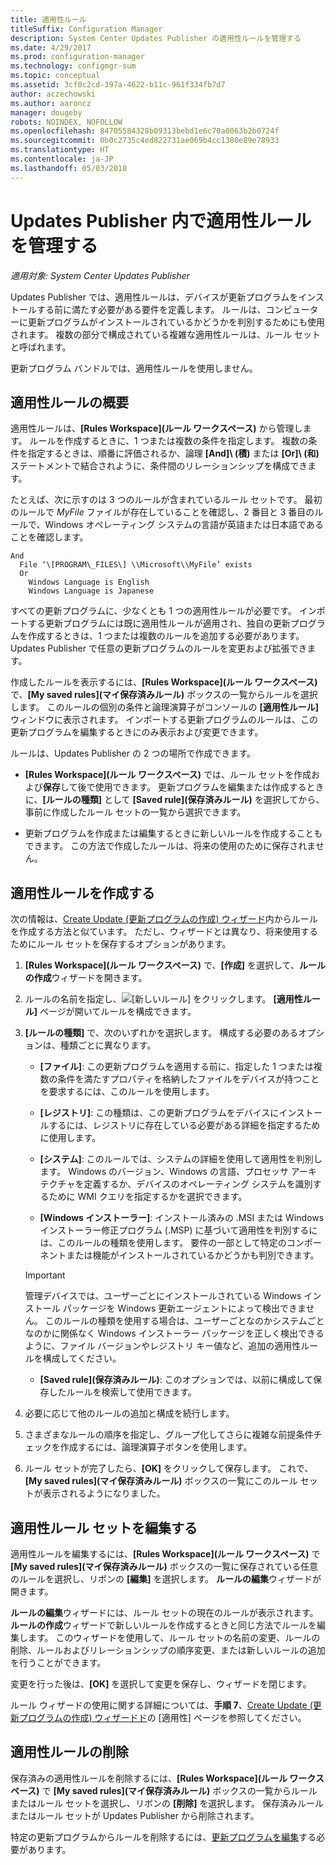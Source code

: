 ```yaml
---
title: 適用性ルール
titleSuffix: Configuration Manager
description: System Center Updates Publisher の適用性ルールを管理する
ms.date: 4/29/2017
ms.prod: configuration-manager
ms.technology: configmgr-sum
ms.topic: conceptual
ms.assetid: 3cf0c2cd-397a-4622-b11c-961f334fb7d7
author: aczechowski
ms.author: aaroncz
manager: dougeby
robots: NOINDEX, NOFOLLOW
ms.openlocfilehash: 84705584328b09313bebd1e6c70a0063b2b0724f
ms.sourcegitcommit: 0b0c2735c4ed822731ae069b4cc1380e89e78933
ms.translationtype: HT
ms.contentlocale: ja-JP
ms.lasthandoff: 05/03/2018
---
```

# <a name="manage-applicability-rules-in-updates-publisher"></a>Updates Publisher 内で適用性ルールを管理する

*適用対象: System Center Updates Publisher*

Updates Publisher では、適用性ルールは、デバイスが更新プログラムをインストールする前に満たす必要がある要件を定義します。 ルールは、コンピューターに更新プログラムがインストールされているかどうかを判別するためにも使用されます。 複数の部分で構成されている複雑な適用性ルールは、ルール セットと呼ばれます。

更新プログラム バンドルでは、適用性ルールを使用しません。

## <a name="overview-of-applicability-rules"></a>適用性ルールの概要
適用性ルールは、**[Rules Workspace]\(ルール ワークスペース)** から管理します。 ルールを作成するときに、1 つまたは複数の条件を指定します。 複数の条件を指定するときは、順番に評価されるか、論理 **[And]\ (積)** または **[Or]\ (和)** ステートメントで結合されように、条件間のリレーションシップを構成できます。

たとえば、次に示すのは 3 つのルールが含まれているルール セットです。 最初のルールで *MyFile* ファイルが存在していることを確認し、2 番目と 3 番目のルールで、Windows オペレーティング システムの言語が英語または日本語であることを確認します。

    And  
      File ‘\[PROGRAM\_FILES\] \\Microsoft\\MyFile’ exists  
      Or  
        Windows Language is English   
        Windows Language is Japanese

すべての更新プログラムに、少なくとも 1 つの適用性ルールが必要です。 インポートする更新プログラムには既に適用性ルールが適用され、独自の更新プログラムを作成するときは、1 つまたは複数のルールを追加する必要があります。 Updates Publisher で任意の更新プログラムのルールを変更および拡張できます。

作成したルールを表示するには、**[Rules Workspace]\(ルール ワークスペース)** で、**[My saved rules]\(マイ保存済みルール)** ボックスの一覧からルールを選択します。 このルールの個別の条件と論理演算子がコンソールの **[適用性ルール]** ウィンドウに表示されます。 インポートする更新プログラムのルールは、この更新プログラムを編集するときにのみ表示および変更できます。

ルールは、Updates Publisher の 2 つの場所で作成できます。

-   **[Rules Workspace]\(ルール ワークスペース)**  では、ルール セットを作成および**保存**して後で使用できます。 更新プログラムを編集または作成するときに、**[ルールの種類]** として **[Saved rule]\(保存済みルール)** を選択してから、事前に作成したルール セットの一覧から選択できます。

-   更新プログラムを作成または編集するときに新しいルールを作成することもできます。 この方法で作成したルールは、将来の使用のために保存されません。

## <a name="create-applicability-rule"></a>適用性ルールを作成する
次の情報は、[Create Update (更新プログラムの作成) ウィザード](/sccm/sum/tools/create-updates-with-updates-publisher#the-create-update-wizard)内からルールを作成する方法と似ています。 ただし、ウィザードとは異なり、将来使用するためにルール セットを保存するオプションがあります。

1.  **[Rules Workspace]\(ルール ワークスペース)** で、**[作成]** を選択して、**ルールの作成**ウィザードを開きます。

2.  ルールの名前を指定し、![[新しいルール]](media/newrule.png) をクリックします。 **[適用性ルール]** ページが開いてルールを構成できます。

3.  **[ルールの種類]** で、次のいずれかを選択します。 構成する必要のあるオプションは、種類ごとに異なります。

    -   **[ファイル]**: この更新プログラムを適用する前に、指定した 1 つまたは複数の条件を満たすプロパティを格納したファイルをデバイスが持つことを要求するには、このルールを使用します。

    -   **[レジストリ]**: この種類は、この更新プログラムをデバイスにインストールするには、レジストリに存在している必要がある詳細を指定するために使用します。

    -   **[システム]**: このルールでは、システムの詳細を使用して適用性を判別します。 Windows のバージョン、Windows の言語、プロセッサ アーキテクチャを定義するか、デバイスのオペレーティング システムを識別するために WMI クエリを指定するかを選択できます。

    -   **[Windows インストーラー]**: インストール済みの .MSI または Windows インストーラー修正プログラム (.MSP) に基づいて適用性を判別するには、このルールの種類を使用します。 要件の一部として特定のコンポーネントまたは機能がインストールされているかどうかも判別できます。

       > [!IMPORTANT]   
       > 管理デバイスでは、ユーザーごとにインストールされている Windows インストール パッケージを Windows 更新エージェントによって検出できません。 このルールの種類を使用する場合は、ユーザーごとなのかシステムごとなのかに関係なく Windows インストーラー パッケージを正しく検出できるように、ファイル バージョンやレジストリ キー値など、追加の適用性ルールを構成してください。

    -   **[Saved rule]\(保存済みルール)**: このオプションでは、以前に構成して保存したルールを検索して使用できます。

4.  必要に応じて他のルールの追加と構成を続行します。

5.  さまざまなルールの順序を指定し、グループ化してさらに複雑な前提条件チェックを作成するには、論理演算子ボタンを使用します。

6.  ルール セットが完了したら、**[OK]** をクリックして保存します。 これで、**[My saved rules]\(マイ保存済みルール)** ボックスの一覧にこのルール セットが表示されるようになりました。

## <a name="edit-applicability-rule-sets"></a>適用性ルール セットを編集する
適用性ルールを編集するには、**[Rules Workspace]\(ルール ワークスペース)** で **[My saved rules]\(マイ保存済みルール)** ボックスの一覧に保存されている任意のルールを選択し、リボンの **[編集]** を選択します。 **ルールの編集**ウィザードが開きます。

**ルールの編集**ウィザードには、ルール セットの現在のルールが表示されます。 **ルールの作成**ウィザードで新しいルールを作成するときと同じ方法でルールを編集します。 このウィザードを使用して、ルール セットの名前の変更、ルールの削除、ルールおよびリレーションシップの順序変更、または新しいルールの追加を行うことができます。

変更を行った後は、**[OK]** を選択して変更を保存し、ウィザードを閉じます。

ルール ウィザードの使用に関する詳細については、**手順 7**、[Create Update (更新プログラムの作成) ウィザードド](/sccm/sum/tools/create-updates-with-updates-publisher#the-create-update-wizard)の [適用性] ページを参照してください。

## <a name="delete-applicability-rules"></a>適用性ルールの削除
保存済みの適用性ルールを削除するには、**[Rules Workspace]\(ルール ワークスペース)** で **[My saved rules]\(マイ保存済みルール)** ボックスの一覧からルールまたはルール セットを選択し、リボンの **[削除]** を選択します。 保存済みルールまたはルール セットが Updates Publisher から削除されます。

特定の更新プログラムからルールを削除するには、[更新プログラムを編集](/sccm/sum/tools/manage-updates-with-updates-publisher#edit-updates-and-bundles)する必要があります。
